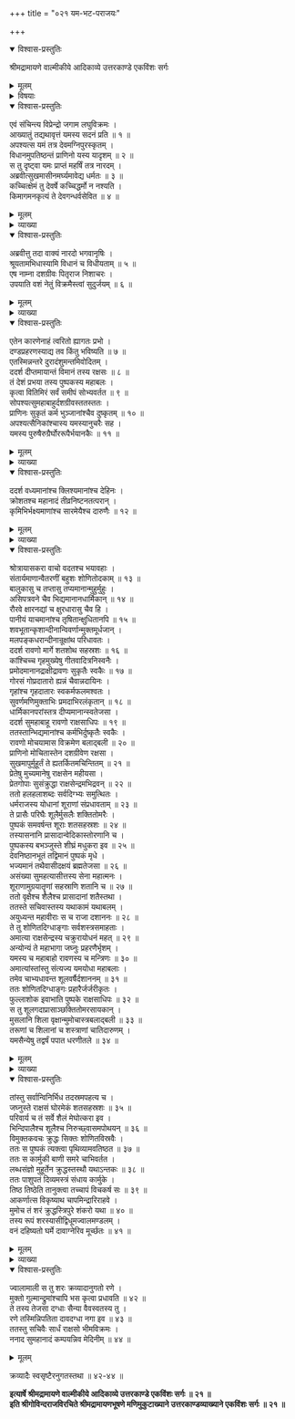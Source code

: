 +++
title = "०२१ यम-भट-पराजयः"

+++

<details open><summary>विश्वास-प्रस्तुतिः</summary>

श्रीमद्रामायणे वाल्मीकीये आदिकाव्ये उत्तरकाण्डे एकविंशः सर्गः
</details>

<details><summary>मूलम्</summary>

श्रीमद्रामायणे वाल्मीकीये आदिकाव्ये उत्तरकाण्डे एकविंशः सर्गः
</details>

<details><summary>विषयाः</summary>

यमेन स्व-भवनम् आगतं नारदं प्रत्यभिवादन-पूर्वकम्  
आगमन-प्रयोजन-प्रश्नः ॥ १ ॥  
नारदेन तं प्रति रणाय रावणागमन-निवेदनेन सज्जी-भवन-चोदना ॥ २ ॥  
अत्रान्तरे संयमनीं प्रविष्टेन रावणेन  
यम-भट-पीड्यमान--नाना-नारकि-जन--विमोचनम् ॥ ३ ॥  
ततो रुष्टैर् यम-भटैः  
स-प्रतिरोधम् आयोधने  
रावणेन पाशुपतास्त्र-प्रयोगेण  
यम-सेना-विध्वंसन-पूर्वकम् उच्चैर् गर्जनम् ॥ ४ ॥
</details>

<details open><summary>विश्वास-प्रस्तुतिः</summary>

एवं संचिन्त्य विप्रेन्द्रो जगाम लघुविक्रमः ।  
आख्यातुं तद्यथावृत्तं यमस्य सदनं प्रति ॥ १ ॥  
अपश्यत्स यमं तत्र देवमग्निपुरस्कृतम् ।  
विधानमुपतिष्ठन्तं प्राणिनो यस्य यादृशम् ॥ २ ॥  
स तु दृष्ट्वा यमः प्राप्तं महर्षिं तत्र नारदम् ।  
अब्रवीत्सुखमासीनमर्घ्यमावेद्य धर्मतः ॥ ३ ॥  
कच्चित्क्षेमं तु देवर्षे कच्चिद्धर्मो न नश्यति ।  
किमागमनकृत्यं ते देवगन्धर्वसेवित ॥ ४ ॥
</details>

<details><summary>मूलम्</summary>

एवं संचिन्त्य विप्रेन्द्रो जगाम लघुविक्रमः ।  
आख्यातुं तद्यथावृत्तं यमस्य सदनं प्रति ॥ १ ॥  
अपश्यत्स यमं तत्र देवमग्निपुरस्कृतम् ।  
विधानमुपतिष्ठन्तं प्राणिनो यस्य यादृशम् ॥ २ ॥  
स तु दृष्ट्वा यमः प्राप्तं महर्षिं तत्र नारदम् ।  
अब्रवीत्सुखमासीनमर्घ्यमावेद्य धर्मतः ॥ ३ ॥  
कच्चित्क्षेमं तु देवर्षे कच्चिद्धर्मो न नश्यति ।  
किमागमनकृत्यं ते देवगन्धर्वसेवित ॥ ४ ॥
</details>

<details><summary>व्याख्या</summary>

अग्निः पुरस्कृतः साक्षितया येनासौ अग्निपुरस्कृतः तं । प्राणिनो विधानं निग्रहानुग्रहकृत्यं । उपतिष्ठन्तं अनुतिष्ठन्तम् ॥ २-४ ॥
</details>

<details open><summary>विश्वास-प्रस्तुतिः</summary>

अब्रवीत्तु तदा वाक्यं नारदो भगवानृषिः ।  
श्रूयतामभिधास्यामि विधानं च विधीयताम् ॥ ५ ॥  
एष नाम्ना दशग्रीवः पितृराज निशाचरः ।  
उपयाति वशं नेतुं विक्रमैस्त्वां सुदुर्जयम् ॥ ६ ॥
</details>

<details><summary>मूलम्</summary>

अब्रवीत्तु तदा वाक्यं नारदो भगवानृषिः ।  
श्रूयतामभिधास्यामि विधानं च विधीयताम् ॥ ५ ॥  
एष नाम्ना दशग्रीवः पितृराज निशाचरः ।  
उपयाति वशं नेतुं विक्रमैस्त्वां सुदुर्जयम् ॥ ६ ॥
</details>

<details><summary>व्याख्या</summary>

विधानं मत्तः श्रुतापदः प्रतिक्रियामित्यर्थः ॥ ५-६ ॥
</details>

<details open><summary>विश्वास-प्रस्तुतिः</summary>

एतेन कारणेनाहं त्वरितो ह्यागतः प्रभो ।  
दण्डप्रहरणस्याद्य तव किंतु भविष्यति ॥ ७ ॥  
एतस्मिन्नन्तरे दुरादंशुमन्तमिवोदितम् ।  
ददर्श दीप्तमायान्तं विमानं तस्य रक्षसः ॥ ८ ॥  
तं देशं प्रभया तस्य पुष्पकस्य महाबलः ।  
कृत्वा वितिमिरं सर्वं समीपं सोभ्यवर्तत ॥ ९ ॥  
सोपश्यत्सुमहाबाहुर्दशग्रीवस्ततस्ततः ।  
प्राणिनः सुकृतं कर्म भुञ्जानांश्चैव दुष्कृतम् ॥ १० ॥  
अपश्यत्सैनिकांश्चास्य यमस्यानुचरैः सह ।  
यमस्य पुरुषैरुग्रैर्घोररूपैर्भयानकैः ॥ ११ ॥
</details>

<details><summary>मूलम्</summary>

एतेन कारणेनाहं त्वरितो ह्यागतः प्रभो ।  
दण्डप्रहरणस्याद्य तव किंतु भविष्यति ॥ ७ ॥  
एतस्मिन्नन्तरे दुरादंशुमन्तमिवोदितम् ।  
ददर्श दीप्तमायान्तं विमानं तस्य रक्षसः ॥ ८ ॥  
तं देशं प्रभया तस्य पुष्पकस्य महाबलः ।  
कृत्वा वितिमिरं सर्वं समीपं सोभ्यवर्तत ॥ ९ ॥  
सोपश्यत्सुमहाबाहुर्दशग्रीवस्ततस्ततः ।  
प्राणिनः सुकृतं कर्म भुञ्जानांश्चैव दुष्कृतम् ॥ १० ॥  
अपश्यत्सैनिकांश्चास्य यमस्यानुचरैः सह ।  
यमस्य पुरुषैरुग्रैर्घोररूपैर्भयानकैः ॥ ११ ॥
</details>

<details><summary>व्याख्या</summary>

दण्डः कालदण्ड ः प्रहरणमायुधं यस्य तस्य तव किंनु भविष्यतीति । जयोऽपजयो वेत्यर्थः ॥ ७-११ ॥
</details>

<details open><summary>विश्वास-प्रस्तुतिः</summary>

ददर्श वध्यमानांश्च क्लिश्यमानांश्च देहिनः ।  
क्रोशतश्च महानादं तीव्रनिष्टनतत्परान् ।  
कृमिभिर्भक्ष्यमाणांश्च सारमेयैश्च दारुणैः ॥ १२ ॥
</details>

<details><summary>मूलम्</summary>

ददर्श वध्यमानांश्च क्लिश्यमानांश्च देहिनः ।  
क्रोशतश्च महानादं तीव्रनिष्टनतत्परान् ।  
कृमिभिर्भक्ष्यमाणांश्च सारमेयैश्च दारुणैः ॥ १२ ॥
</details>

<details><summary>व्याख्या</summary>

तीव्रो निष्टनः क्रूरशब्दः ॥ १२ ॥
</details>

<details open><summary>विश्वास-प्रस्तुतिः</summary>

श्रोत्रायासकरा वाचो वदतश्च भयावहाः ।  
संतार्यमाणान्वैतरणीं बहुशः शोणितोदकाम् ॥ १३ ॥  
बालुकासु च तप्तासु तप्यमानान्मुहुर्मुहुः ।  
असिपत्रवने चैव भिद्यमानानधार्मिकान् ॥ १४ ॥  
रौरवे क्षारनद्यां च क्षुरधारासु चैव हि ।  
पानीयं याचमानांश्च तृषितान्क्षुधितानपि ॥ १५ ॥  
शवभूतान्कृशान्दीनान्विवर्णान्मुक्तमूर्धजान् ।  
मलपङ्कधरान्दीनान्रूक्षांथ परिधावतः ।  
ददर्श रावणो मार्गे शतशोथ सहस्रशः ॥ १६ ॥  
कांश्चिच्च गृहमुख्येषु गीतवादित्रनिस्वनैः ।  
प्रमोदमानानद्राक्षीद्रावणः सुकृतैः स्वकैः ॥ १७ ॥  
गोरसं गोप्रदातारो ह्यन्नं चैवान्नदायिनः ।  
गृहांश्च गृहदातारः स्वकर्मफलमश्वतः ।  
सुवर्णमणिमुक्ताभिः प्रमदाभिरलंकृतान् ॥ १८ ॥  
धार्मिकानपरांस्तत्र दीप्यमानान्स्वतेजसा ।  
ददर्श सुमहाबाहू रावणो राक्षसाधिपः ॥ १९ ॥  
ततस्तान्भिद्यमानांश्च कर्मभिर्दुष्कृतैः स्वकैः ।  
रावणो मोचयामास विक्रमेण बलाद्बली ॥ २० ॥  
प्राणिनो मोचितास्तेन दशग्रीवेण रक्षसा ।  
सुखमापुर्मुहूर्तं ते ह्यतर्कितमचिन्तितम् ॥ २१ ॥  
प्रेतेषु मुच्यमानेषु राक्षसेन महीयसा ।  
प्रेतगोपाः सुसंक्रुद्धा राक्षसेन्द्रमभिद्रवन् ॥ २२ ॥  
ततो हलहलाशब्दः सर्वदिग्भ्यः समुत्थितः ।  
धर्मराजस्य योधानां शूराणां संप्रधावताम् ॥ २३ ॥  
ते प्रासैः परिघैः शूलैर्मुसलैः शक्तितोमरैः ।  
पुष्पकं समवर्षन्त शूराः शतसहस्रशः ॥ २४ ॥  
तस्यासनानि प्रासादान्वेदिकास्तोरणानि च ।  
पुष्पकस्य बभञ्जुस्ते शीघ्रं मधुकरा इव ॥ २५ ॥  
देवनिष्ठानभूतं तद्विमानं पुष्पकं मृधे ।  
भज्यमानं तथैवासीदक्षयं ब्रह्मतेजसा ॥ २६ ॥  
असंख्या सुमहत्यासीत्तस्य सेना महात्मनः ।  
शूराणामुग्रयातॄणां सहस्राणि शतानि च ॥ २७ ॥  
ततो वृक्षैश्च शैलैश्च प्रासादानां शतैस्तथा ।  
ततस्ते सचिवास्तस्य यथाकामं यथाबलम् ।  
अयुध्यन्त महावीराः स च राजा दशाननः ॥ २८ ॥  
ते तु शोणितदिग्धाङ्गाः सर्वशस्त्रसमाहताः ।  
अमात्या राक्षसेन्द्रस्य चक्रुरायोधनं महत् ॥ २९ ॥  
अन्योन्यं ते महाभागा जघ्नुः प्रहरणैर्भृशम् ।  
यमस्य च महाबाहो रावणस्य च मन्त्रिणः ॥ ३० ॥  
अमात्यांस्तांस्तु संत्यज्य यमयोधा महाबलाः ।  
तमेव चाभ्यधावन्त शूलवर्षैर्दशाननम् ॥ ३१ ॥  
ततः शोणितदिग्धाङ्गः प्रहारैर्जर्जरीकृतः ।  
फुल्लाशोक इवाभाति पुष्पके राक्षसाधिपः ॥ ३२ ॥  
स तु शूलगदाप्रासाञ्छक्तितोमरसायकान् ।  
मुसलानि शिला वृक्षान्मुमोचास्त्रबलाद्बली ॥ ३३ ॥  
तरूणां च शिलानां च शस्त्राणां चातिदारुणम् ।  
यमसैन्येषु तद्वर्षं पपात धरणीतले ॥ ३४ ॥
</details>

<details><summary>मूलम्</summary>

श्रोत्रायासकरा वाचो वदतश्च भयावहाः ।  
संतार्यमाणान्वैतरणीं बहुशः शोणितोदकाम् ॥ १३ ॥  
बालुकासु च तप्तासु तप्यमानान्मुहुर्मुहुः ।  
असिपत्रवने चैव भिद्यमानानधार्मिकान् ॥ १४ ॥  
रौरवे क्षारनद्यां च क्षुरधारासु चैव हि ।  
पानीयं याचमानांश्च तृषितान्क्षुधितानपि ॥ १५ ॥  
शवभूतान्कृशान्दीनान्विवर्णान्मुक्तमूर्धजान् ।  
मलपङ्कधरान्दीनान्रूक्षांथ परिधावतः ।  
ददर्श रावणो मार्गे शतशोथ सहस्रशः ॥ १६ ॥  
कांश्चिच्च गृहमुख्येषु गीतवादित्रनिस्वनैः ।  
प्रमोदमानानद्राक्षीद्रावणः सुकृतैः स्वकैः ॥ १७ ॥  
गोरसं गोप्रदातारो ह्यन्नं चैवान्नदायिनः ।  
गृहांश्च गृहदातारः स्वकर्मफलमश्वतः ।  
सुवर्णमणिमुक्ताभिः प्रमदाभिरलंकृतान् ॥ १८ ॥  
धार्मिकानपरांस्तत्र दीप्यमानान्स्वतेजसा ।  
ददर्श सुमहाबाहू रावणो राक्षसाधिपः ॥ १९ ॥  
ततस्तान्भिद्यमानांश्च कर्मभिर्दुष्कृतैः स्वकैः ।  
रावणो मोचयामास विक्रमेण बलाद्बली ॥ २० ॥  
प्राणिनो मोचितास्तेन दशग्रीवेण रक्षसा ।  
सुखमापुर्मुहूर्तं ते ह्यतर्कितमचिन्तितम् ॥ २१ ॥  
प्रेतेषु मुच्यमानेषु राक्षसेन महीयसा ।  
प्रेतगोपाः सुसंक्रुद्धा राक्षसेन्द्रमभिद्रवन् ॥ २२ ॥  
ततो हलहलाशब्दः सर्वदिग्भ्यः समुत्थितः ।  
धर्मराजस्य योधानां शूराणां संप्रधावताम् ॥ २३ ॥  
ते प्रासैः परिघैः शूलैर्मुसलैः शक्तितोमरैः ।  
पुष्पकं समवर्षन्त शूराः शतसहस्रशः ॥ २४ ॥  
तस्यासनानि प्रासादान्वेदिकास्तोरणानि च ।  
पुष्पकस्य बभञ्जुस्ते शीघ्रं मधुकरा इव ॥ २५ ॥  
देवनिष्ठानभूतं तद्विमानं पुष्पकं मृधे ।  
भज्यमानं तथैवासीदक्षयं ब्रह्मतेजसा ॥ २६ ॥  
असंख्या सुमहत्यासीत्तस्य सेना महात्मनः ।  
शूराणामुग्रयातॄणां सहस्राणि शतानि च ॥ २७ ॥  
ततो वृक्षैश्च शैलैश्च प्रासादानां शतैस्तथा ।  
ततस्ते सचिवास्तस्य यथाकामं यथाबलम् ।  
अयुध्यन्त महावीराः स च राजा दशाननः ॥ २८ ॥  
ते तु शोणितदिग्धाङ्गाः सर्वशस्त्रसमाहताः ।  
अमात्या राक्षसेन्द्रस्य चक्रुरायोधनं महत् ॥ २९ ॥  
अन्योन्यं ते महाभागा जघ्नुः प्रहरणैर्भृशम् ।  
यमस्य च महाबाहो रावणस्य च मन्त्रिणः ॥ ३० ॥  
अमात्यांस्तांस्तु संत्यज्य यमयोधा महाबलाः ।  
तमेव चाभ्यधावन्त शूलवर्षैर्दशाननम् ॥ ३१ ॥  
ततः शोणितदिग्धाङ्गः प्रहारैर्जर्जरीकृतः ।  
फुल्लाशोक इवाभाति पुष्पके राक्षसाधिपः ॥ ३२ ॥  
स तु शूलगदाप्रासाञ्छक्तितोमरसायकान् ।  
मुसलानि शिला वृक्षान्मुमोचास्त्रबलाद्बली ॥ ३३ ॥  
तरूणां च शिलानां च शस्त्राणां चातिदारुणम् ।  
यमसैन्येषु तद्वर्षं पपात धरणीतले ॥ ३४ ॥
</details>

<details><summary>व्याख्या</summary>

संतार्यमाणान्वैतरणीमिति संज्ञापदवशात्पादाक्षराधिक्यम् ॥ १३-३४ ॥
</details>

<details open><summary>विश्वास-प्रस्तुतिः</summary>

तांस्तु सर्वान्विनिर्भिध तदस्रमपहत्य च ।  
जघ्नुस्ते राक्षसं घोरमेकं शतसहस्रशः ॥ ३५ ॥  
परिवार्य च तं सर्वे शैलं मेघोत्करा इव ।  
भिन्दिपालैश्च शूलैश्च निरुच्छ्वासमपोथयन् ॥ ३६ ॥  
विमुक्तकवचः क्रुद्धः सिक्तः शोणितविस्रवैः ।  
ततः स पुष्पकं त्यक्त्वा पृथिव्यामवतिष्ठत ॥ ३७ ॥  
ततः स कार्मुकी बाणी समरे चाभिवर्तत ।  
लब्धसंज्ञो मुहूर्तेन क्रुद्धस्तस्थौ यथाऽन्तकः ॥ ३८ ॥  
ततः पाशुपतं दिव्यमस्त्रं संधाय कार्मुके ।  
तिष्ठ तिष्ठेति तानुक्त्वा तच्चापं विचकर्ष सः ॥ ३९ ॥  
आकर्णात्स विकृष्याथ चापमिन्द्रारिराहवे ।  
मुमोच तं शरं क्रुद्धस्त्रिपुरे शंकरो यथा ॥ ४० ॥  
तस्य रूपं शरस्यासीद्विधूमज्वालमण्डलम् ।  
वनं दहिष्यतो घर्मे दावाग्नेरिव मूर्च्छतः ॥ ४१ ॥
</details>

<details><summary>मूलम्</summary>

तांस्तु सर्वान्विनिर्भिध तदस्रमपहत्य च ।  
जघ्नुस्ते राक्षसं घोरमेकं शतसहस्रशः ॥ ३५ ॥  
परिवार्य च तं सर्वे शैलं मेघोत्करा इव ।  
भिन्दिपालैश्च शूलैश्च निरुच्छ्वासमपोथयन् ॥ ३६ ॥  
विमुक्तकवचः क्रुद्धः सिक्तः शोणितविस्रवैः ।  
ततः स पुष्पकं त्यक्त्वा पृथिव्यामवतिष्ठत ॥ ३७ ॥  
ततः स कार्मुकी बाणी समरे चाभिवर्तत ।  
लब्धसंज्ञो मुहूर्तेन क्रुद्धस्तस्थौ यथाऽन्तकः ॥ ३८ ॥  
ततः पाशुपतं दिव्यमस्त्रं संधाय कार्मुके ।  
तिष्ठ तिष्ठेति तानुक्त्वा तच्चापं विचकर्ष सः ॥ ३९ ॥  
आकर्णात्स विकृष्याथ चापमिन्द्रारिराहवे ।  
मुमोच तं शरं क्रुद्धस्त्रिपुरे शंकरो यथा ॥ ४० ॥  
तस्य रूपं शरस्यासीद्विधूमज्वालमण्डलम् ।  
वनं दहिष्यतो घर्मे दावाग्नेरिव मूर्च्छतः ॥ ४१ ॥
</details>

<details><summary>व्याख्या</summary>

तदस्त्रं रावणप्रयुक्तं प्रागुक्तशस्त्रवर्षसाधकं । अपहत्य निरस्य ॥ ३५-४१ ॥
</details>

<details open><summary>विश्वास-प्रस्तुतिः</summary>

ज्वालामाली स तु शरः क्रव्यादानुगतो रणे ।  
मुक्तो गुल्मान्द्रुमांश्चापि भस कृत्वा प्रधावति ॥ ४२ ॥  
ते तस्य तेजसा दग्धाः सैन्या वैवस्वतस्य तु ।  
रणे तस्मिन्निपतिता दावदग्धा नगा इव ॥ ४३ ॥  
ततस्तु सचिवैः सार्धं राक्षसो भीमविक्रमः ।  
ननाद सुमहानादं कम्पयन्निव मेदिनीम् ॥ ४४ ॥
</details>

<details><summary>मूलम्</summary>

ज्वालामाली स तु शरः क्रव्यादानुगतो रणे ।  
मुक्तो गुल्मान्द्रुमांश्चापि भस कृत्वा प्रधावति ॥ ४२ ॥  
ते तस्य तेजसा दग्धाः सैन्या वैवस्वतस्य तु ।  
रणे तस्मिन्निपतिता दावदग्धा नगा इव ॥ ४३ ॥  
ततस्तु सचिवैः सार्धं राक्षसो भीमविक्रमः ।  
ननाद सुमहानादं कम्पयन्निव मेदिनीम् ॥ ४४ ॥
</details>

क्रव्यादैः स्वसृष्टैरनुगतस्तथा ॥ ४२-४४ ॥

**इत्यार्षे श्रीमद्रामायणे वाल्मीकीये आदिकाव्ये उत्तरकाण्डे एकविंशः सर्गः ॥ २१ ॥  
इति श्रीगोविन्दराजविरचिते श्रीमद्रामायणभूषणे मणिमुकुटाख्याने उत्तरकाण्डव्याख्याने एकविंशः सर्गः ॥ २१ ॥**
